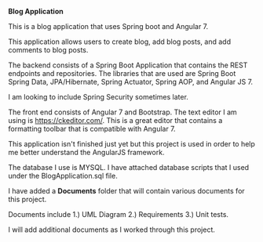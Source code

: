 <b> Blog Application </b>

This is a blog application that uses Spring boot and Angular 7.

This application allows users to create blog, add blog posts, and add comments to blog posts.

The backend consists of a Spring Boot Application that contains the REST endpoints and repositories.
The libraries that are used are Spring Boot Spring Data, JPA/Hibernate, Spring Actuator, Spring AOP, and Angular JS 7.

I am looking to include Spring Security sometimes later.

The front end consists of Angular 7 and Bootstrap.
The text editor I am using is https://ckeditor.com/. This is a great editor that contains a formatting toolbar that is compatible with Angular 7.

This application isn't finished just yet but this project is used in order to help me better understand the AngularJS framework.

The database I use is MYSQL. I have attached  database scripts that I used under the BlogApplication.sql file.

I have added a <b>Documents</b> folder that will contain various documents for this project.

Documents include
1.) UML Diagram
2.) Requirements
3.) Unit tests.

I will add additional documents as I worked through this project.
